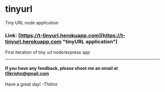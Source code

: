 # tinyurl
Tiny URL node application
### Link: [https://t-tinyurl.herokuapp.com](https://t-tinyurl.herokuapp.com "tinyURL application")

First iteration of tiny url node/express app

---
#### If you have any feedback, please shoot me an email at [t5krishn@gmail.com](mailto:t5krishn@gmail.com) 

Have a great day!
*-Thilina*

